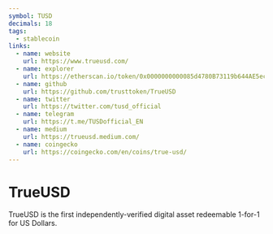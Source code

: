 ```yaml
---
symbol: TUSD
decimals: 18
tags:
  - stablecoin
links:
  - name: website
    url: https://www.trueusd.com/
  - name: explorer
    url: https://etherscan.io/token/0x0000000000085d4780B73119b644AE5ecd22b376
  - name: github
    url: https://github.com/trusttoken/TrueUSD
  - name: twitter
    url: https://twitter.com/tusd_official
  - name: telegram
    url: https://t.me/TUSDofficial_EN
  - name: medium
    url: https://trueusd.medium.com/
  - name: coingecko
    url: https://coingecko.com/en/coins/true-usd/
---
```


# TrueUSD

TrueUSD is the first independently-verified digital asset redeemable 1-for-1 for US Dollars.
